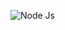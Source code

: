 ![Node Js](https://github.com/NeverMoore26/nodejs-api-gonzalo/assets/103721934/ddfdbabc-a4d1-4acf-a88f-5009f68004bf)
